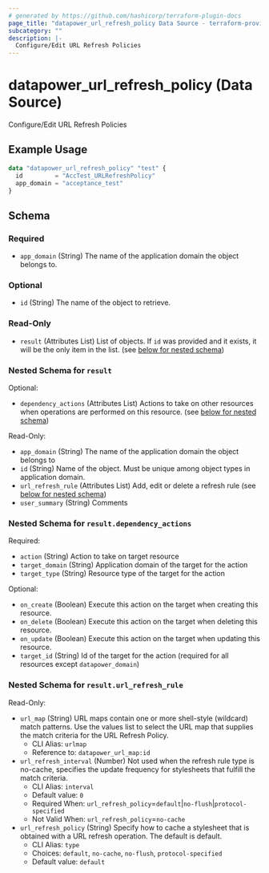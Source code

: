 ```yaml
---
# generated by https://github.com/hashicorp/terraform-plugin-docs
page_title: "datapower_url_refresh_policy Data Source - terraform-provider-datapower"
subcategory: ""
description: |-
  Configure/Edit URL Refresh Policies
---
```


# datapower_url_refresh_policy (Data Source)

Configure/Edit URL Refresh Policies

## Example Usage

```terraform
data "datapower_url_refresh_policy" "test" {
  id         = "AccTest_URLRefreshPolicy"
  app_domain = "acceptance_test"
}
```

<!-- schema generated by tfplugindocs -->
## Schema

### Required

- `app_domain` (String) The name of the application domain the object belongs to.

### Optional

- `id` (String) The name of the object to retrieve.

### Read-Only

- `result` (Attributes List) List of objects. If `id` was provided and it exists, it will be the only item in the list. (see [below for nested schema](#nestedatt--result))

<a id="nestedatt--result"></a>
### Nested Schema for `result`

Optional:

- `dependency_actions` (Attributes List) Actions to take on other resources when operations are performed on this resource. (see [below for nested schema](#nestedatt--result--dependency_actions))

Read-Only:

- `app_domain` (String) The name of the application domain the object belongs to
- `id` (String) Name of the object. Must be unique among object types in application domain.
- `url_refresh_rule` (Attributes List) Add, edit or delete a refresh rule (see [below for nested schema](#nestedatt--result--url_refresh_rule))
- `user_summary` (String) Comments

<a id="nestedatt--result--dependency_actions"></a>
### Nested Schema for `result.dependency_actions`

Required:

- `action` (String) Action to take on target resource
- `target_domain` (String) Application domain of the target for the action
- `target_type` (String) Resource type of the target for the action

Optional:

- `on_create` (Boolean) Execute this action on the target when creating this resource.
- `on_delete` (Boolean) Execute this action on the target when deleting this resource.
- `on_update` (Boolean) Execute this action on the target when updating this resource.
- `target_id` (String) Id of the target for the action (required for all resources except `datapower_domain`)


<a id="nestedatt--result--url_refresh_rule"></a>
### Nested Schema for `result.url_refresh_rule`

Read-Only:

- `url_map` (String) URL maps contain one or more shell-style (wildcard) match patterns. Use the values list to select the URL map that supplies the match criteria for the URL Refresh Policy.
  - CLI Alias: `urlmap`
  - Reference to: `datapower_url_map:id`
- `url_refresh_interval` (Number) Not used when the refresh rule type is no-cache, specifies the update frequency for stylesheets that fulfill the match criteria.
  - CLI Alias: `interval`
  - Default value: `0`
  - Required When: `url_refresh_policy`=`default`|`no-flush`|`protocol-specified`
  - Not Valid When: `url_refresh_policy`=`no-cache`
- `url_refresh_policy` (String) Specify how to cache a stylesheet that is obtained with a URL refresh operation. The default is default.
  - CLI Alias: `type`
  - Choices: `default`, `no-cache`, `no-flush`, `protocol-specified`
  - Default value: `default`
